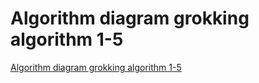 # Algorithm diagram grokking algorithm 1-5
[Algorithm diagram grokking algorithm 1-5](https://aiwithcloud.com/2022/09/15/algorithm_diagram_grokking_algorithm_1_5/)